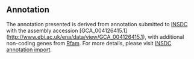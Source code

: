 
Annotation
----------

The annotation presented is derived from annotation submitted to
[INSDC](http://www.insdc.org) with the assembly accession [GCA\_004126415.1]
(http://www.ebi.ac.uk/ena/data/view/GCA_004126415.1),
with additional non-coding genes from
[Rfam](http://rfam.xfam.org/). For more details, please visit [INSDC
annotation import](http://ensemblgenomes.org/info/data/insdc_annotation).
